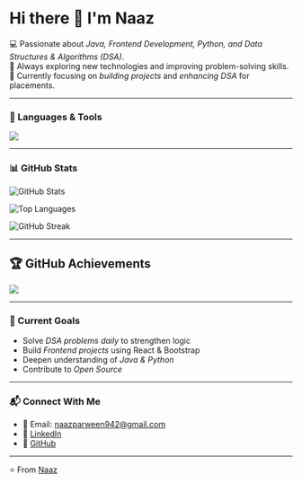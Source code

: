 # Hi there 👋 I'm Naaz  

💻 Passionate about *Java, Frontend Development, Python, and Data Structures & Algorithms (DSA)*.  
🚀 Always exploring new technologies and improving problem-solving skills.  
🌱 Currently focusing on *building projects* and *enhancing DSA* for placements.  

---

### 🚀 Languages & Tools
<p>
  <img src="https://skillicons.dev/icons?i=java,python,html,css,js,,git,github" />
</p>

---

### 📊 GitHub Stats
![GitHub Stats](https://github-readme-stats.vercel.app/api?username=naaz297&show_icons=true&theme=tokyonight)

![Top Languages](https://github-readme-stats.vercel.app/api/top-langs/?username=naaz297&layout=compact&theme=tokyonight)

![GitHub Streak](https://github-readme-streak-stats.herokuapp.com/?user=naaz297&theme=tokyonight)

---


## 🏆 GitHub Achievements

![](https://github-profile-trophy.vercel.app/?username=naaz297&theme=radical&no-frame=false&no-bg=true&margin-w=4)

---

### 🌱 Current Goals
- Solve *DSA problems daily* to strengthen logic  
- Build *Frontend projects* using React & Bootstrap  
- Deepen understanding of *Java & Python*  
- Contribute to *Open Source*  

---

### 📬 Connect With Me
- 📧 Email: naazparween942@gmail.com  
- 💼 [LinkedIn](https://www.linkedin.com/in/naaz-parween-633478319)  
- 🐙 [GitHub](https://github.com/naaz297)  

---

⭐ From [Naaz](https://github.com/naaz297)
